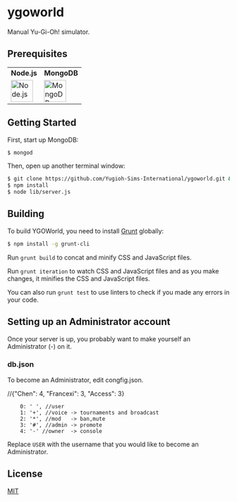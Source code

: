 # ygoworld

Manual Yu-Gi-Oh! simulator.

## Prerequisites

<table>
  <tr>
    <td>
      <b>Node.js</b>
    </td>
    <td>
      <b>MongoDB</b>
    </td>
  </tr>
  <tr>
    <td>
      <a href="http://nodejs.org">
        <img src="http://i.imgur.com/p3A0qpY.png" height="50" title="Node.js">
      </a>
    </td>
    <td>
      <a href="http://www.mongodb.org/downloads">
        <img src="http://i.imgur.com/yHTrdiP.jpg" height="50" title="MongoDB">
      </a>
    </td>
  </tr>
</table>

## Getting Started

First, start up MongoDB:

```bash
$ mongod
```

Then, open up another terminal window:

```bash
$ git clone https://github.com/Yugioh-Sims-International/ygoworld.git && cd YGOSiM
$ npm install
$ node lib/server.js
```

## Building

To build YGOWorld, you need to install [Grunt](http://gruntjs.com) globally:

```bash
$ npm install -g grunt-cli
```

Run `grunt build` to concat and minify CSS and JavaScript files.

Run `grunt iteration` to watch CSS and JavaScript files and as you make changes,
it minifies the CSS and JavaScript files.

You can also run `grunt test` to use linters to check if you made any errors
in your code.

## Setting up an Administrator account

Once your server is up, you probably want to make yourself an Administrator (-) on it.

### db.json

To become an Administrator, edit congfig.json.


//{"Chen": 4, "Francexi": 3, "Access": 3}

		0: ' ', //user
		1: '+', //voice -> tournaments and broadcast
		2: '*', //mod   -> ban,mute
		3: '#', //admin -> promote
		4: '-' //owner  -> console

Replace `USER` with the username that you would like to become an Administrator.

## License

[MIT](LICENSE)

